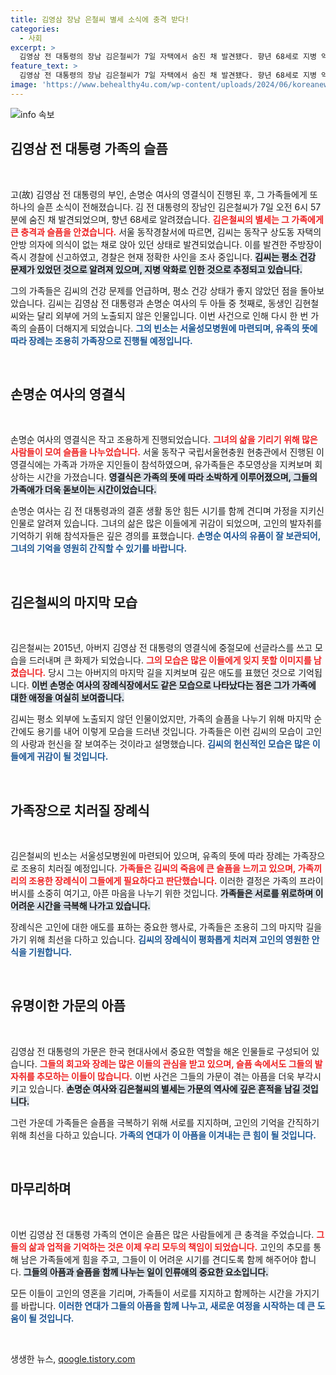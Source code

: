 ```yaml
---
title: 김영삼 장남 은철씨 별세 소식에 충격 받다!
categories:
  - 사회
excerpt: >
  김영삼 전 대통령의 장남 김은철씨가 7일 자택에서 숨진 채 발견됐다. 향년 68세로 지병 악화로 추정되며, 장례는 가족장으로 조용히 치러질 예정이다.
feature_text: >
  김영삼 전 대통령의 장남 김은철씨가 7일 자택에서 숨진 채 발견됐다. 향년 68세로 지병 악화로 추정되며, 장례는 가족장으로 조용히 치러질 예정이다.
image: 'https://www.behealthy4u.com/wp-content/uploads/2024/06/koreanews.jpg'
---
```


<p><img src="https://www.behealthy4u.com/wp-content/uploads/2024/06/koreanews.jpg" alt="info 속보" /></p>

<h2 data-ke-size="size26">김영삼 전 대통령 가족의 슬픔</h2>

<p data-ke-size="size16">&nbsp;</p>

<p>고(故) 김영삼 전 대통령의 부인, 손명순 여사의 영결식이 진행된 후, 그 가족들에게 또 하나의 슬픈 소식이 전해졌습니다. 김 전 대통령의 장남인 김은철씨가 7일 오전 6시 57분에 숨진 채 발견되었으며, 향년 68세로 알려졌습니다. <b><span style="color: #ee2323;">김은철씨의 별세는 그 가족에게 큰 충격과 슬픔을 안겼습니다.</span></b> 서울 동작경찰서에 따르면, 김씨는 동작구 상도동 자택의 안방 의자에 의식이 없는 채로 앉아 있던 상태로 발견되었습니다. 이를 발견한 주방장이 즉시 경찰에 신고하였고, 경찰은 현재 정확한 사인을 조사 중입니다. <b><span style="background-color: #21538527;">김씨는 평소 건강 문제가 있었던 것으로 알려져 있으며, 지병 악화로 인한 것으로 추정되고 있습니다.</span></b> </p>

<p>그의 가족들은 김씨의 건강 문제를 언급하며, 평소 건강 상태가 좋지 않았던 점을 돌아보았습니다. 김씨는 김영삼 전 대통령과 손명순 여사의 두 아들 중 첫째로, 동생인 김현철씨와는 달리 외부에 거의 노출되지 않은 인물입니다. 이번 사건으로 인해 다시 한 번 가족의 슬픔이 더해지게 되었습니다. <b><span style="color: #1a5490;">그의 빈소는 서울성모병원에 마련되며, 유족의 뜻에 따라 장례는 조용히 가족장으로 진행될 예정입니다.</span></b> </p>

<p data-ke-size="size16">&nbsp;</p>

<h2 data-ke-size="size26">손명순 여사의 영결식</h2>

<p data-ke-size="size16">&nbsp;</p>

<p>손명순 여사의 영결식은 작고 조용하게 진행되었습니다. <b><span style="color: #ee2323;">그녀의 삶을 기리기 위해 많은 사람들이 모여 슬픔을 나누었습니다.</span></b> 서울 동작구 국립서울현충원 현충관에서 진행된 이 영결식에는 가족과 가까운 지인들이 참석하였으며, 유가족들은 추모영상을 지켜보며 회상하는 시간을 가졌습니다. <b><span style="background-color: #21538527;">영결식은 가족의 뜻에 따라 소박하게 이루어졌으며, 그들의 가족애가 더욱 돋보이는 시간이었습니다.</span></b> </p>

<p>손명순 여사는 김 전 대통령과의 결혼 생활 동안 힘든 시기를 함께 견디며 가정을 지키신 인물로 알려져 있습니다. 그녀의 삶은 많은 이들에게 귀감이 되었으며, 고인의 발자취를 기억하기 위해 참석자들은 깊은 경의를 표했습니다. <b><span style="color: #1a5490;">손명순 여사의 유품이 잘 보관되어, 그녀의 기억을 영원히 간직할 수 있기를 바랍니다.</span></b> </p>

<p data-ke-size="size16">&nbsp;</p>

<h2 data-ke-size="size26">김은철씨의 마지막 모습</h2>

<p data-ke-size="size16">&nbsp;</p>

<p>김은철씨는 2015년, 아버지 김영삼 전 대통령의 영결식에 중절모에 선글라스를 쓰고 모습을 드러내며 큰 화제가 되었습니다. <b><span style="color: #ee2323;">그의 모습은 많은 이들에게 잊지 못할 이미지를 남겼습니다.</span></b> 당시 그는 아버지의 마지막 길을 지켜보며 깊은 애도를 표했던 것으로 기억됩니다. <b><span style="background-color: #21538527;">이번 손명순 여사의 장례식장에서도 같은 모습으로 나타났다는 점은 그가 가족에 대한 애정을 여실히 보여줍니다.</span></b> </p>

<p>김씨는 평소 외부에 노출되지 않던 인물이었지만, 가족의 슬픔을 나누기 위해 마지막 순간에도 용기를 내어 이렇게 모습을 드러낸 것입니다. 가족들은 이런 김씨의 모습이 고인의 사랑과 헌신을 잘 보여주는 것이라고 설명했습니다. <b><span style="color: #1a5490;">김씨의 헌신적인 모습은 많은 이들에게 귀감이 될 것입니다.</span></b> </p>

<p data-ke-size="size16">&nbsp;</p>

<h2 data-ke-size="size26">가족장으로 치러질 장례식</h2>

<p data-ke-size="size16">&nbsp;</p>

<p>김은철씨의 빈소는 서울성모병원에 마련되어 있으며, 유족의 뜻에 따라 장례는 가족장으로 조용히 치러질 예정입니다. <b><span style="color: #ee2323;">가족들은 김씨의 죽음에 큰 슬픔을 느끼고 있으며, 가족끼리의 조용한 장례식이 그들에게 필요하다고 판단했습니다.</span></b> 이러한 결정은 가족의 프라이버시를 소중히 여기고, 아픈 마음을 나누기 위한 것입니다. <b><span style="background-color: #21538527;">가족들은 서로를 위로하며 이 어려운 시간을 극복해 나가고 있습니다.</span></b> </p>

<p>장례식은 고인에 대한 애도를 표하는 중요한 행사로, 가족들은 조용히 그의 마지막 길을 가기 위해 최선을 다하고 있습니다. <b><span style="color: #1a5490;">김씨의 장례식이 평화롭게 치러져 고인의 영원한 안식을 기원합니다.</span></b> </p>

<p data-ke-size="size16">&nbsp;</p>

<h2 data-ke-size="size26">유명이한 가문의 아픔</h2>

<p data-ke-size="size16">&nbsp;</p>

<p>김영삼 전 대통령의 가문은 한국 현대사에서 중요한 역할을 해온 인물들로 구성되어 있습니다. <b><span style="color: #ee2323;">그들의 회고와 장례는 많은 이들의 관심을 받고 있으며, 슬픔 속에서도 그들의 발자취를 추모하는 이들이 많습니다.</span></b> 이번 사건은 그들의 가문이 겪는 아픔을 더욱 부각시키고 있습니다. <b><span style="background-color: #21538527;">손명순 여사와 김은철씨의 별세는 가문의 역사에 깊은 흔적을 남길 것입니다.</span></b> </p>

<p>그런 가운데 가족들은 슬픔을 극복하기 위해 서로를 지지하며, 고인의 기억을 간직하기 위해 최선을 다하고 있습니다. <b><span style="color: #1a5490;">가족의 연대가 이 아픔을 이겨내는 큰 힘이 될 것입니다.</span></b> </p>

<p data-ke-size="size16">&nbsp;</p>

<h2 data-ke-size="size26">마무리하며</h2>

<p data-ke-size="size16">&nbsp;</p>

<p>이번 김영삼 전 대통령 가족의 연이은 슬픔은 많은 사람들에게 큰 충격을 주었습니다. <b><span style="color: #ee2323;">그들의 삶과 업적을 기억하는 것은 이제 우리 모두의 책임이 되었습니다.</span></b> 고인의 추모를 통해 남은 가족들에게 힘을 주고, 그들이 이 어려운 시기를 견디도록 함께 해주어야 합니다. <b><span style="background-color: #21538527;">그들의 아픔과 슬픔을 함께 나누는 일이 인류애의 중요한 요소입니다.</span></b> </p>

<p>모든 이들이 고인의 영혼을 기리며, 가족들이 서로를 지지하고 함께하는 시간을 가지기를 바랍니다. <b><span style="color: #1a5490;">이러한 연대가 그들의 아픔을 함께 나누고, 새로운 여정을 시작하는 데 큰 도움이 될 것입니다.</span></b> </p>

<p data-ke-size="size16">&nbsp;</p>
생생한 뉴스, <a href="https://qoogle.tistory.com" rel="dofollow">qoogle.tistory.com</a>


